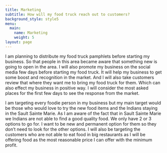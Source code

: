 ```yaml
---
title: Marketing
subtitle: How will my food truck reach out to customers?
background_style: style5
menu:
  main:
    name: Marketing
    weight: 5
layout: page
---
```

I am planning to distribute my food truck pamphlets before starting my business. So that people in this area became aware that something new is going to open in the area. I will also promote my business on the social media few days before starting my food truck. It will help my business to get some boost and recognition in the market. And I will also take customers review that where they want me to bring my food truck for them. Which can also effect my business in positive way. I will consider the most asked places for the first few days to see the response from the market.

I am targeting every foodie person in my business but my main target would be those who would love to try the new food items and the Indians staying in the Sault Sainte Marie. As I am aware of the fact that in Sault Sainte Marie we Indians are not able to find a good quality food. We only have 2 or 3 options to go for. I want to be new and permanent option for them so they don’t need to look for the other options. I will also be targeting the customers who are not able to eat food in big restaurants as I will be offering food as the most reasonable price I can offer with the minimum profit.
